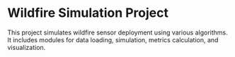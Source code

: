 # Wildfire Simulation Project

This project simulates wildfire sensor deployment using various algorithms.
It includes modules for data loading, simulation, metrics calculation, and visualization.
